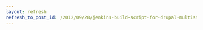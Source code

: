 ```yaml
---
layout: refresh
refresh_to_post_id: /2012/09/28/jenkins-build-script-for-drupal-multistep-with-changelogs
---
```

